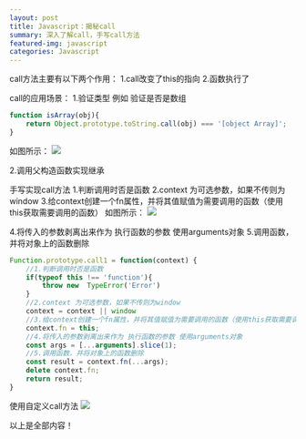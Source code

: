 ```yaml
---
layout: post
title: Javascript：揭秘call
summary: 深入了解call，手写call方法
featured-img: javascript
categories: Javascript
---
```

call方法主要有以下两个作用：
1.call改变了this的指向
2.函数执行了

call的应用场景：
1.验证类型
例如 验证是否是数组

```javascript
function isArray(obj){ 
    return Object.prototype.toString.call(obj) === '[object Array]';
}
```
如图所示：
![]({{site.url}}{{site.baseurl}}/assets/img/no_subject/call_1.jpg)

2.调用父构造函数实现继承


手写实现call方法
1.判断调用时否是函数
2.context 为可选参数，如果不传则为window
3.给context创建一个fn属性，并将其值赋值为需要调用的函数（使用this获取需要调用的函数）
如图所示：
![]({{site.url}}{{site.baseurl}}/assets/img/no_subject/call_2.jpg)

4.将传入的参数剥离出来作为 执行函数的参数 使用arguments对象
5.调用函数，并将对象上的函数删除
```javascript
Function.prototype.call1 = function(context) {
    //1.判断调用时否是函数
    if(typeof this !== 'function'){
        throw new  TypeError('Error')
    }
    //2.context 为可选参数，如果不传则为window
    context = context || window
    //3.给context创建一个fn属性，并将其值赋值为需要调用的函数（使用this获取需要调用的函数）
    context.fn = this;
    //4.将传入的参数剥离出来作为 执行函数的参数 使用arguments对象
    const args = [...arguments].slice(1);
    //5.调用函数，并将对象上的函数删除
    const result = context.fn(...args);
    delete context.fn;
    return result;
}
```
使用自定义call方法
![]({{site.url}}{{site.baseurl}}/assets/img/no_subject/call_3.gif)

以上是全部内容！
